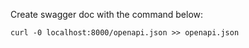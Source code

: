 
Create swagger doc with the command below:

```curl -0 localhost:8000/openapi.json >> openapi.json```

